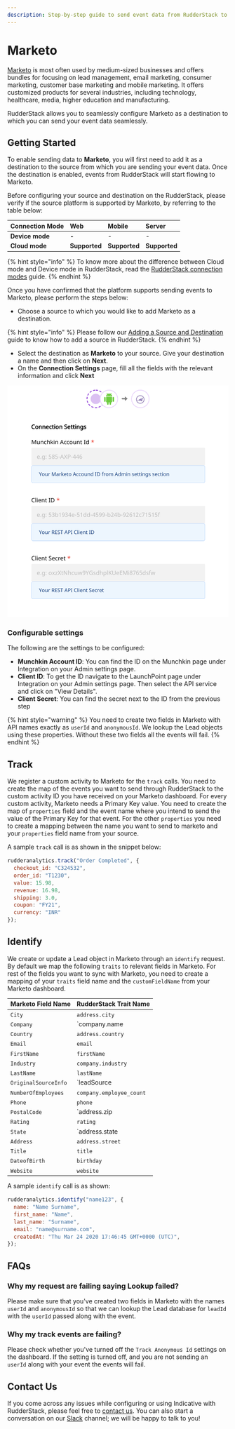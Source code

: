 ```yaml
---
description: Step-by-step guide to send event data from RudderStack to Marketo.
---
```


# Marketo

[Marketo](https://marketo.com) is most often used by medium-sized businesses and offers bundles for focusing on lead management, email marketing, consumer marketing, customer base marketing and mobile marketing. It offers customized products for several industries, including technology, healthcare, media, higher education and manufacturing.

RudderStack allows you to seamlessly configure Marketo as a destination to which you can send your event data seamlessly.

## Getting Started

To enable sending data to **Marketo**, you will first need to add it as a destination to the source from which you are sending your event data. Once the destination is enabled, events from RudderStack will start flowing to Marketo.

Before configuring your source and destination on the RudderStack, please verify if the source platform is supported by Marketo, by referring to the table below:

| **Connection Mode** | **Web** | **Mobile** | **Server** |
| :--- | :--- | :--- | :--- |
| **Device mode** | **-** | - | - |
| **Cloud mode** | **Supported** | **Supported** | **Supported** |

{% hint style="info" %}
To know more about the difference between Cloud mode and Device mode in RudderStack, read the [RudderStack connection modes](https://docs.rudderstack.com/get-started/rudderstack-connection-modes) guide.
{% endhint %}

Once you have confirmed that the platform supports sending events to Marketo, please perform the steps below:

* Choose a source to which you would like to add Marketo as a destination.

{% hint style="info" %}
Please follow our [Adding a Source and Destination](https://docs.rudderstack.com/how-to-guides/adding-source-and-destination-rudderstack) guide to know how to add a source in RudderStack.
{% endhint %}

* Select the destination as **Marketo** to your source. Give your destination a name and then click on **Next**.
* On the **Connection Settings** page, fill all the fields with the relevant information and click **Next**

![Marketo Connection Settings in RudderStack](../.gitbook/assets/marketo-connection.png)

### Configurable settings

The following are the settings to be configured:

* **Munchkin Account ID**: You can find the ID on the Munchkin page under Integration on your Admin settings page.
* **Client ID**: To get the ID navigate to the LaunchPoint page under Integration on your Admin settings page. Then select the API service and click on "View Details".
* **Client Secret**: You can find the secret next to the ID from the previous step

{% hint style="warning" %}
You need to create two fields in Marketo with API names exactly as `userId` and `anonymousId`. We lookup the Lead objects using these properties. Without these two fields all the events will fail.
{% endhint %}

## Track

We register a custom activity to Marketo for the `track` calls. You need to create the map of the events you want to send through RudderStack to the custom activity ID you have received on your Marketo dashboard. For every custom activity, Marketo needs a Primary Key value. You need to create the map of `properties` field and the event name where you intend to send the value of the Primary Key for that event. For the other `properties` you need to create a mapping between the name you want to send to marketo and your `properties` field name from your source.

A sample `track` call is as shown in the snippet below:

```javascript
rudderanalytics.track("Order Completed", {
  checkout_id: "C324532",
  order_id: "T1230",
  value: 15.98,
  revenue: 16.98,
  shipping: 3.0,
  coupon: "FY21",
  currency: "INR"
});
```

## Identify

We create or update a Lead object in Marketo through an `identify` request. By default we map the following `traits` to relevant fields in Marketo. For rest of the fields you want to sync with Marketo, you need to create a mapping of your `traits` field name and the `customFieldName` from your Marketo dashboard.

| Marketo Field Name | RudderStack Trait Name |
| :--- | :--- |
| `City` | `address.city` |
| `Company` | `company.name |
| `Country` | `address.country` |
| `Email` | `email` |
| `FirstName` | `firstName` |
| `Industry` | `company.industry` |
| `LastName` | `lastName` |
| `OriginalSourceInfo` | `leadSource |
| `NumberOfEmployees` | `company.employee_count` |
| `Phone` | `phone` |
| `PostalCode` | `address.zip |
| `Rating` | `rating` |
| `State` | `address.state |
| `Address` | `address.street` |
| `Title` | `title` |
| `DateofBirth` | `birthday` |
| `Website` | `website` |

A sample `identify` call is as shown:

```javascript
rudderanalytics.identify("name123", {
  name: "Name Surname",
  first_name: "Name",
  last_name: "Surname",
  email: "name@surname.com",
  createdAt: "Thu Mar 24 2020 17:46:45 GMT+0000 (UTC)",
});
```

## FAQs

### Why my request are failing saying Lookup failed?

Please make sure that you've created two fields in Marketo with the names `userId` and `anonymousId` so that we can lookup the Lead database for `leadId` with the `userId` passed along with the event.

### Why my track events are failing?

Please check whether you've turned off the `Track Anonymous Id` settings on the dashboard. If the setting is turned off, and you are not sending an `userId` along with your event the events will fail.

## Contact Us

If you come across any issues while configuring or using Indicative with RudderStack, please feel free to [contact us](mailto:%20contact@rudderstack.com). You can also start a conversation on our [Slack](https://resources.rudderstack.com/join-rudderstack-slack) channel; we will be happy to talk to you!


